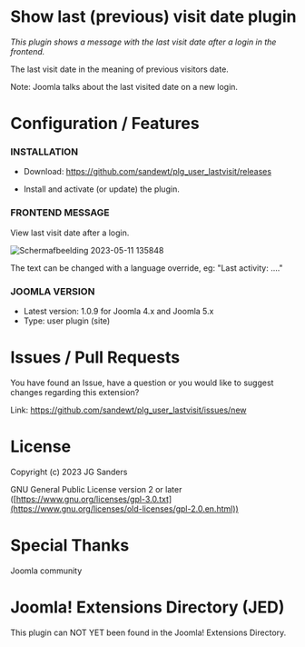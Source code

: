 # Show last (previous) visit date plugin

*This plugin shows a message with the last visit date after a login in the frontend.*

The last visit date in the meaning of previous visitors date.

Note: Joomla talks about the last visited date on a new login.


# Configuration / Features

### INSTALLATION ###

- Download: https://github.com/sandewt/plg_user_lastvisit/releases

- Install and activate (or update) the plugin.


### FRONTEND MESSAGE ###

View last visit date after a login.

![Schermafbeelding 2023-05-11 135848](https://github.com/sandewt/plg_user_lastvisit/assets/9271775/f731b2ff-36d3-4825-a827-4cc71ac5e888)

The text can be changed with a language override, eg: "Last activity: ...."

### JOOMLA VERSION ###

* Latest version: 1.0.9 for Joomla 4.x and Joomla 5.x
* Type: user plugin (site)


# Issues / Pull Requests

You have found an Issue, have a question or you would like to suggest changes regarding this extension?

Link: https://github.com/sandewt/plg_user_lastvisit/issues/new

# License

Copyright (c) 2023 JG Sanders

GNU General Public License version 2 or later ([https://www.gnu.org/licenses/gpl-3.0.txt](https://www.gnu.org/licenses/old-licenses/gpl-2.0.en.html))

# Special Thanks

Joomla community

# Joomla! Extensions Directory (JED)

This plugin can NOT YET been found in the Joomla! Extensions Directory.
